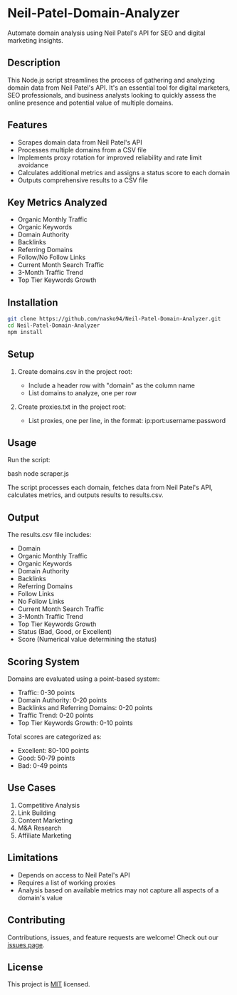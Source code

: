 # Neil-Patel-Domain-Analyzer

Automate domain analysis using Neil Patel's API for SEO and digital marketing insights.

## Description

This Node.js script streamlines the process of gathering and analyzing domain data from Neil Patel's API. It's an essential tool for digital marketers, SEO professionals, and business analysts looking to quickly assess the online presence and potential value of multiple domains.

## Features

- Scrapes domain data from Neil Patel's API
- Processes multiple domains from a CSV file
- Implements proxy rotation for improved reliability and rate limit avoidance
- Calculates additional metrics and assigns a status score to each domain
- Outputs comprehensive results to a CSV file

## Key Metrics Analyzed

- Organic Monthly Traffic
- Organic Keywords
- Domain Authority
- Backlinks
- Referring Domains
- Follow/No Follow Links
- Current Month Search Traffic
- 3-Month Traffic Trend
- Top Tier Keywords Growth

## Installation

```bash
git clone https://github.com/nasko94/Neil-Patel-Domain-Analyzer.git
cd Neil-Patel-Domain-Analyzer
npm install
```


## Setup

1. Create domains.csv in the project root:
   - Include a header row with "domain" as the column name
   - List domains to analyze, one per row

2. Create proxies.txt in the project root:
   - List proxies, one per line, in the format: ip:port:username:password

## Usage

Run the script:

bash
node scraper.js


The script processes each domain, fetches data from Neil Patel's API, calculates metrics, and outputs results to results.csv.

## Output

The results.csv file includes:

- Domain
- Organic Monthly Traffic
- Organic Keywords
- Domain Authority
- Backlinks
- Referring Domains
- Follow Links
- No Follow Links
- Current Month Search Traffic
- 3-Month Traffic Trend
- Top Tier Keywords Growth
- Status (Bad, Good, or Excellent)
- Score (Numerical value determining the status)

## Scoring System

Domains are evaluated using a point-based system:

- Traffic: 0-30 points
- Domain Authority: 0-20 points
- Backlinks and Referring Domains: 0-20 points
- Traffic Trend: 0-20 points
- Top Tier Keywords Growth: 0-10 points

Total scores are categorized as:
- Excellent: 80-100 points
- Good: 50-79 points
- Bad: 0-49 points

## Use Cases

1. Competitive Analysis
2. Link Building
3. Content Marketing
4. M&A Research
5. Affiliate Marketing

## Limitations

- Depends on access to Neil Patel's API
- Requires a list of working proxies
- Analysis based on available metrics may not capture all aspects of a domain's value

## Contributing

Contributions, issues, and feature requests are welcome! Check out our [issues page](https://github.com/yourusername/neil-patel-domain-analyzer/issues).

## License

This project is [MIT](https://choosealicense.com/licenses/mit/) licensed.
